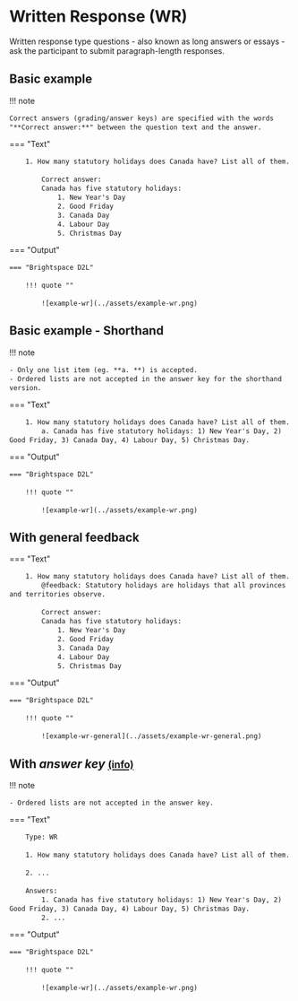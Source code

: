 # Written Response (WR)

Written response type questions - also known as long answers or essays - ask the participant to submit paragraph-length responses.

## Basic example

!!! note

    Correct answers (grading/answer keys) are specified with the words "**Correct answer:**" between the question text and the answer.

=== "Text"

        1. How many statutory holidays does Canada have? List all of them.

            Correct answer:
            Canada has five statutory holidays:
                1. New Year's Day
                2. Good Friday
                3. Canada Day
                4. Labour Day
                5. Christmas Day

=== "Output"

    === "Brightspace D2L"

        !!! quote ""
        
            ![example-wr](../assets/example-wr.png)
<!-- 
    === "Canvas"

        !!! quote ""

            Coming Soon.

    === "Moodle"

        !!! quote ""

            Coming Soon. -->

## Basic example - Shorthand

!!! note

    - Only one list item (eg. **a. **) is accepted.
    - Ordered lists are not accepted in the answer key for the shorthand version.

=== "Text"

        1. How many statutory holidays does Canada have? List all of them.
            a. Canada has five statutory holidays: 1) New Year's Day, 2) Good Friday, 3) Canada Day, 4) Labour Day, 5) Christmas Day.

=== "Output"

    === "Brightspace D2L"

        !!! quote ""
        
            ![example-wr](../assets/example-wr.png)
<!-- 
    === "Canvas"

        !!! quote ""

            Coming Soon.

    === "Moodle"

        !!! quote ""

            Coming Soon. -->

## With general feedback

=== "Text"

        1. How many statutory holidays does Canada have? List all of them.
            @feedback: Statutory holidays are holidays that all provinces and territories observe.

            Correct answer:
            Canada has five statutory holidays:
                1. New Year's Day
                2. Good Friday
                3. Canada Day
                4. Labour Day
                5. Christmas Day

=== "Output"

    === "Brightspace D2L"

        !!! quote ""

            ![example-wr-general](../assets/example-wr-general.png)
<!-- 
    === "Canvas"

        !!! quote ""

            Coming Soon.

    === "Moodle"

        !!! quote ""

            Coming Soon. -->

<!-- markdownlint-disable MD033 -->
## With *answer key* [<small markdown>(info)</small>](../additional-info/end-answer-key.md)

!!! note

    - Ordered lists are not accepted in the answer key.

=== "Text"

        Type: WR

        1. How many statutory holidays does Canada have? List all of them.

        2. ...

        Answers:
            1. Canada has five statutory holidays: 1) New Year's Day, 2) Good Friday, 3) Canada Day, 4) Labour Day, 5) Christmas Day.
            2. ...

=== "Output"

    === "Brightspace D2L"

        !!! quote ""

            ![example-wr](../assets/example-wr.png)
<!-- 
    === "Canvas"

        !!! quote ""

            Coming Soon.

    === "Moodle"

        !!! quote ""

            Coming Soon. -->
